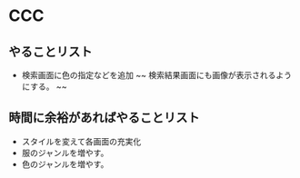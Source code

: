 # CCC

## やることリスト
* 検索画面に色の指定などを追加
~~  検索結果画面にも画像が表示されるようにする。 ~~

## 時間に余裕があればやることリスト
* スタイルを変えて各画面の充実化
* 服のジャンルを増やす。
* 色のジャンルを増やす。
